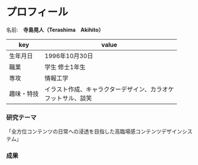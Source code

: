 # プロフィール

名前:　**寺島晃人（Terashima　Akihito）** 

|key|value|
|----|----|
|生年月日|1996年10月30日|
|職業|学生 修士1年生|
|専攻|情報工学|
|趣味・特技|イラスト作成、キャラクターデザイン、カラオケ<br>フットサル、談笑|

### 研究テーマ
「全方位コンテンツの日常への浸透を目指した高臨場感コンテンツデザインシステム」
### 成果

